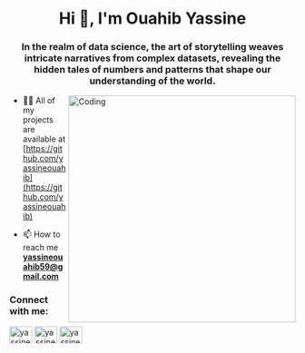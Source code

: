 <h1 align="center">Hi 👋, I'm Ouahib Yassine</h1>
<h3 align="center">In the realm of data science, the art of storytelling weaves intricate narratives from complex datasets, revealing the hidden tales of numbers and patterns that shape our understanding of the world.</h3>
<img align="right" alt="Coding" width="400" src="https://64.media.tumblr.com/ecf95a9bf06bd8619a1618d7d9dc64c3/tumblr_pyxhukozrf1wl2q68o1_500.gifv">





- 👨‍💻 All of my projects are available at [https://github.com/yassineouahib](https://github.com/yassineouahib)

- 📫 How to reach me **yassineouahib59@gmail.com**

<h3 align="left">Connect with me:</h3>
<p align="left">
<a href="https://linkedin.com/in/yassineouahib" target="blank"><img align="center" src="https://raw.githubusercontent.com/rahuldkjain/github-profile-readme-generator/master/src/images/icons/Social/linked-in-alt.svg" alt="yassineouahib" height="30" width="40" /></a>
<a href="https://kaggle.com/yassineouahib" target="blank"><img align="center" src="https://raw.githubusercontent.com/rahuldkjain/github-profile-readme-generator/master/src/images/icons/Social/kaggle.svg" alt="yassineouahib" height="30" width="40" /></a>
<a href="https://instagram.com/yassineouahib" target="blank"><img align="center" src="https://raw.githubusercontent.com/rahuldkjain/github-profile-readme-generator/master/src/images/icons/Social/instagram.svg" alt="yassineouahib" height="30" width="40" /></a>
</p>

